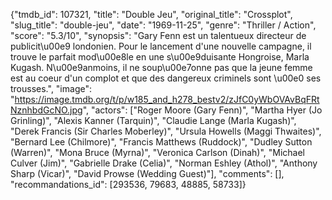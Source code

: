 {"tmdb_id": 107321, "title": "Double Jeu", "original_title": "Crossplot", "slug_title": "double-jeu", "date": "1969-11-25", "genre": "Thriller / Action", "score": "5.3/10", "synopsis": "Gary Fenn est un talentueux directeur de publicit\u00e9 londonien. Pour le lancement d'une nouvelle campagne, il trouve le parfait mod\u00e8le en une s\u00e9duisante Hongroise, Marla Kugash. N\u00e9anmoins, il ne soup\u00e7onne pas que la jeune femme est au coeur d'un complot et que des dangereux criminels sont \u00e0 ses trousses.", "image": "https://image.tmdb.org/t/p/w185_and_h278_bestv2/zJfC0yWbOVAvBqFRtNznhbdGcNO.jpg", "actors": ["Roger Moore (Gary Fenn)", "Martha Hyer (Jo Grinling)", "Alexis Kanner (Tarquin)", "Claudie Lange (Marla Kugash)", "Derek Francis (Sir Charles Moberley)", "Ursula Howells (Maggi Thwaites)", "Bernard Lee (Chilmore)", "Francis Matthews (Ruddock)", "Dudley Sutton (Warren)", "Mona Bruce (Myrna)", "Veronica Carlson (Dinah)", "Michael Culver (Jim)", "Gabrielle Drake (Celia)", "Norman Eshley (Athol)", "Anthony Sharp (Vicar)", "David Prowse (Wedding Guest)"], "comments": [], "recommandations_id": [293536, 79683, 48885, 58733]}